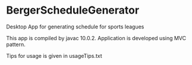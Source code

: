 # BergerScheduleGenerator
Desktop App for generating schedule for sports leagues


This app is compiled by javac 10.0.2. Application is developed using MVC pattern.

Tips for usage is given in usageTips.txt
